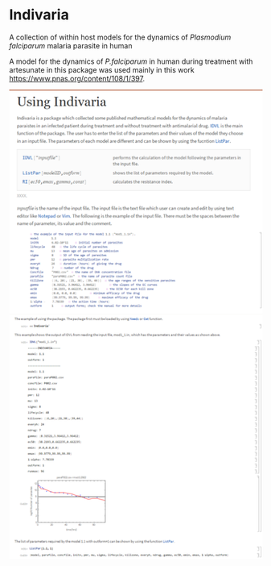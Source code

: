 # Indivaria
A collection of within host models for the dynamics of _Plasmodium falciparum_ malaria parasite in human

A model for the dynamics of _P.falciparum_ in human during treatment with artesunate in this package was used mainly in this work https://www.pnas.org/content/108/1/397.

![](pics/example_indivaria.png)
![](pics/example_indivaria2.png)
